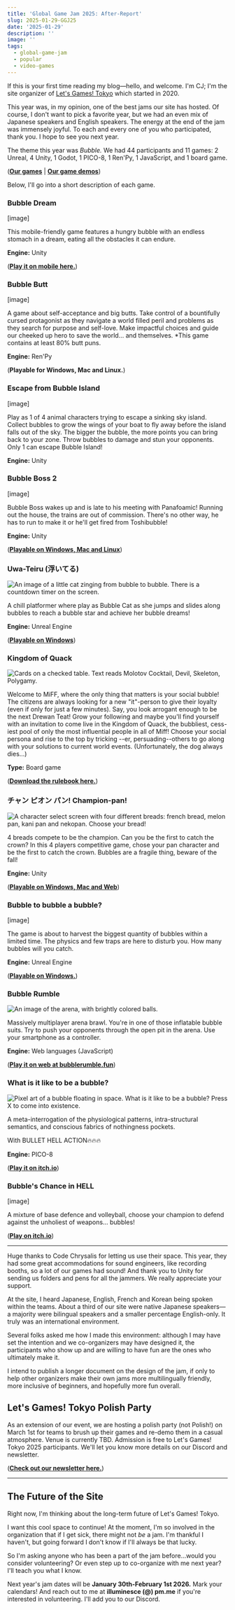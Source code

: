 ```yaml
---
title: 'Global Game Jam 2025: After-Report'
slug: 2025-01-29-GGJ25
date: '2025-01-29'
description: ''
image: ''
tags:
  - global-game-jam
  - popular
  - video-games
---
```


If this is your first time reading my blog—hello, and welcome. I'm CJ; I'm the site organizer of [Let's Games! Tokyo](https://globalgamejam.org/jam-sites/2025/lets-games-tokyo) which started in 2020.

This year was, in my opinion, one of the best jams our site has hosted. Of course, I don't want to pick a favorite year, but we had an even mix of Japanese speakers and English speakers. The energy at the end of the jam was immensely joyful. To each and every one of you who participated, thank you. I hope to see you next year.

The theme this year was *Bubble.* We had 44 participants and 11 games: 2 Unreal, 4 Unity, 1 Godot, 1 PICO-8, 1 Ren'Py, 1 JavaScript, and 1 board game.

([**Our games**](https://globalgamejam.org/group/11760/games) | [**Our game demos**](https://youtu.be/AeCsmMABGh0?si=5g5StKrreTvT3Y7g))

Below, I'll go into a short description of each game.

### Bubble Dream

[image]

This mobile-friendly game features a hungry bubble with an endless stomach in a dream, eating all the obstacles it can endure.

**Engine:** Unity

([**Play it on mobile here.**](https://globalgamejam.org/games/2025/bubble-dream-6))

### Bubble Butt

[image]

A game about self-acceptance and big butts. Take control of a bountifully cursed protagonist as they navigate a world filled peril and problems as they search for purpose and self-love. Make impactful choices and guide our cheeked up hero to save the world... and themselves. *This game contains at least 80% butt puns.

**Engine:** Ren'Py

(**Playable for Windows, Mac and Linux.**)

### Escape from Bubble Island

[image]

Play as 1 of 4 animal characters trying to escape a sinking sky island. Collect bubbles to grow the wings of your boat to fly away before the island falls out of the sky. The bigger the bubble, the more points you can bring back to your zone. Throw bubbles to damage and stun your opponents. Only 1 can escape Bubble Island!

**Engine:** Unity

### Bubble Boss 2

[image]

Bubble Boss wakes up and is late to his meeting with Panafoamic! Running out the house, the trains are out of commission. There's no other way, he has to run to make it or he'll get fired from Toshibubble!

**Engine:** Unity

([**Playable on Windows, Mac and Linux**](https://globalgamejam.org/games/2025/bubble-boss-2))

### Uwa-Teiru (浮いてる)

![An image of a little cat zinging from bubble to bubble. There is a countdown timer on the screen.](uwateiru.png)

A chill platformer where play as Bubble Cat as she jumps and slides along bubbles to reach a bubble star and achieve her bubble dreams!

**Engine:** Unreal Engine

([**Playable on Windows**](https://globalgamejam.org/games/2025/fuiteru-uwa-teiru-6))

### Kingdom of Quack

![Cards on a checked table. Text reads Molotov Cocktail, Devil, Skeleton, Polygamy.](koq.jpg)

Welcome to MiFF, where the only thing that matters is your social bubble! The citizens are always looking for a new "it"-person to give their loyalty (even if only for just a few minutes). Say, you look arrogant enough to be the next Drewan Teat! Grow your following and maybe you'll find yourself with an invitation to come live in the Kingdom of Quack, the bubbliest, cess-iest pool of only the most influential people in all of Miff! Choose your social persona and rise to the top by tricking --er, persuading--others to go along with your solutions to current world events. (Unfortunately, the dog always dies...)

**Type:** Board game

([**Download the rulebook here.**](https://globalgamejam.org/games/2025/kingdom-quack-0))

### チャン ピオン パン! Champion-pan!

![A character select screen with four different breads: french bread, melon pan, kani pan and nekopan. Choose your bread!](championpan.png)

4 breads compete to be the champion. Can you be the first to catch the crown? In this 4 players competitive game, chose your pan character and be the first to catch the crown. Bubbles are a fragile thing, beware of the fall!

**Engine:** Unity

([**Playable on Windows, Mac and Web**](https://globalgamejam.org/games/2025/champion-pan-5))

### Bubble to bubble a bubble?

[image]

The game is about to harvest the biggest quantity of bubbles within a limited time. The physics and few traps are here to disturb you. How many bubbles will you catch.

**Engine:** Unreal Engine

([**Playable on Windows.**](https://globalgamejam.org/games/2025/bubble-ultimate-battle-middleearth-5))

### Bubble Rumble

![An image of the arena, with brightly colored balls.](bubblerumble.jpg)

Massively multiplayer arena brawl. You're in one of those inflatable bubble suits. Try to push your opponents through the open pit in the arena. Use your smartphone as a controller.

**Engine:** Web languages (JavaScript)

([**Play it on web at bubblerumble.fun**](https://bubblerumble.fun))

### What is it like to be a bubble?

![Pixel art of a bubble floating in space. What is it like to be a bubble? Press X to come into existence.](peacefulbubble.png)

A meta-interrogation of the physiological patterns, intra-structural semantics, and conscious fabrics of nothingness pockets.

With BULLET HELL ACTION🔥🔥🔥

**Engine:** PICO-8

([**Play it on itch.io**](https://mabbees.itch.io/what-is-it-like-to-be-a-bubble))

### Bubble's Chance in HELL

[image]

A mixture of base defence and volleyball, choose your champion to defend against the unholiest of weapons… bubbles!

([**Play on itch.io**](https://jaysc.itch.io/bubbles-chance-in-hell))

---

Huge thanks to Code Chrysalis for letting us use their space. This year, they had some great accommodations for sound engineers, like recording booths, so a lot of our games had sound! And thank you to Unity for sending us folders and pens for all the jammers. We really appreciate your support.

At the site, I heard Japanese, English, French and Korean being spoken within the teams. About a third of our site were native Japanese speakers—a majority were bilingual speakers and a smaller percentage English-only. It truly was an international environment.

Several folks asked me how I made this environment: although I may have set the intention and we co-organizers may have designed it, the participants who show up and are willing to have fun are the ones who ultimately make it.

I intend to publish a longer document on the design of the jam, if only to help other organizers make their own jams more multilingually friendly, more inclusive of beginners, and hopefully more fun overall.

## Let's Games! Tokyo Polish Party

As an extension of our event, we are hosting a polish party (not Polish!) on March 1st for teams to brush up their games and re-demo them in a casual atmosphere. Venue is currently TBD. Admission is free to Let's Games! Tokyo 2025 participants. We'll let you know more details on our Discord and newsletter.

([**Check out our newsletter here.**](https://buttondown.com/ggjtokyo))

---

## The Future of the Site

Right now, I'm thinking about the long-term future of Let's Games! Tokyo.

I want this cool space to continue! At the moment, I'm so involved in the organization that if I get sick, there might not *be* a jam. I'm thankful I haven't, but going forward I don't know if I'll always be that lucky.

So I'm asking anyone who has been a part of the jam before...would you consider volunteering? Or even step up to co-organize with me next year? I'll teach you what I know.

Next year's jam dates will be **January 30th-February 1st 2026.** Mark your calendars! And reach out to me at **illuminesce (@) pm.me** if you're interested in volunteering. I'll add you to our Discord.
